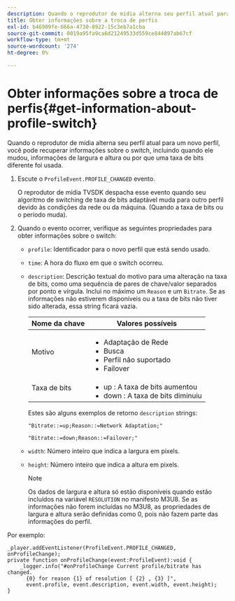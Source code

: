```yaml
---
description: Quando o reprodutor de mídia alterna seu perfil atual para um novo perfil, você pode recuperar informações sobre o switch, incluindo quando ele mudou, informações de largura e altura ou por que uma taxa de bits diferente foi usada.
title: Obter informações sobre a troca de perfis
exl-id: b46909fe-666a-4730-8922-15c3eb7a1cba
source-git-commit: 0019a95fa9ca6d21249533d559ce844897ab67cf
workflow-type: tm+mt
source-wordcount: '274'
ht-degree: 0%

---
```


# Obter informações sobre a troca de perfis{#get-information-about-profile-switch}

Quando o reprodutor de mídia alterna seu perfil atual para um novo perfil, você pode recuperar informações sobre o switch, incluindo quando ele mudou, informações de largura e altura ou por que uma taxa de bits diferente foi usada.

1. Escute o `ProfileEvent.PROFILE_CHANGED` evento.

   O reprodutor de mídia TVSDK despacha esse evento quando seu algoritmo de switching de taxa de bits adaptável muda para outro perfil devido às condições da rede ou da máquina. (Quando a taxa de bits ou o período muda).
1. Quando o evento ocorrer, verifique as seguintes propriedades para obter informações sobre o switch:

   * `profile`: Identificador para o novo perfil que está sendo usado.
   * `time`: A hora do fluxo em que o switch ocorreu.
   * `description`: Descrição textual do motivo para uma alteração na taxa de bits, como uma sequência de pares de chave/valor separados por ponto e vírgula. Inclui no máximo um `Reason` e um `Bitrate`. Se as informações não estiverem disponíveis ou a taxa de bits não tiver sido alterada, essa string ficará vazia.

      <table id="table_E400FD9C57FF40CBAC14AF6847CD8301"> 
       <thead> 
         <tr> 
         <th colname="col1" class="entry"> Nome da chave </th> 
         <th colname="col2" class="entry"> Valores possíveis </th> 
         </tr> 
       </thead>
       <tbody> 
         <tr> 
         <td colname="col1"> <span class="codeph"> Motivo </span> </td> 
         <td colname="col2"> 
          <ul id="ul_37DDE3F297634ED6B47DF5D73F969369"> 
          <li id="li_E374B029E1AF40689D70A9D30E057C5B">Adaptação de Rede </li> 
          <li id="li_753862EEF1C9474EA8E20C89F5EF5D8D">Busca </li> 
          <li id="li_EC14923F92CF4D11A47928A8D2DE6D8B">Perfil não suportado </li> 
          <li id="li_695AB4A89C9D4833AF6D8B6424FC912B">Failover </li> 
          </ul> </td> 
         </tr> 
         <tr> 
         <td colname="col1"> <span class="codeph"> Taxa de bits </span> </td> 
         <td colname="col2"> 
          <ul id="ul_1B49BD90A91147359712E1AFD8877E23"> 
          <li id="li_1C8E593C65D34742B14A8D0EAD43E0A9"> <span class="codeph"> up </span>: A taxa de bits aumentou </li> 
          <li id="li_B1A00E3985A849B6855E15CF70D79BB8"> <span class="codeph"> down </span>: A taxa de bits diminuiu </li> 
          </ul> </td> 
         </tr> 
       </tbody> 
       </table>

      Estes são alguns exemplos de retorno `description` strings:

      ```
      "Bitrate::=up;Reason::=Network Adaptation;" 
      
      "Bitrate::=down;Reason::=Failover;"
      ```

   * `width`: Número inteiro que indica a largura em pixels.
   * `height`: Número inteiro que indica a altura em pixels.

      >[!NOTE]
      >
      >Os dados de largura e altura só estão disponíveis quando estão incluídos na variável `RESOLUTION` no manifesto M3U8. Se as informações não forem incluídas no M3U8, as propriedades de largura e altura serão definidas como 0, pois não fazem parte das informações do perfil.

<!--<a id="example_A713D420AE2E4E3CB7B78C6BC732BE90"></a>-->

Por exemplo:

```
_player.addEventListener(ProfileEvent.PROFILE_CHANGED, onProfileChange); 
private function onProfileChange(event:ProfileEvent):void { 
    _logger.info("#onProfileChange Current profile/bitrate has changed.  
      {0} for reason {1} of resolution [ {2} , {3} ]",  
      event.profile, event.description, event.width, event.height); 
}
```
